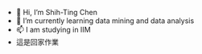 - 👋 Hi, I’m Shih-Ting Chen
- 🌱 I’m currently learning data mining and data analysis
- 📫 I am studying in IIM
- 這是回家作業 

<!---
s1071752/s1071752 is a ✨ special ✨ repository because its `README.md` (this file) appears on your GitHub profile.
You can click the Preview link to take a look at your changes.
--->
